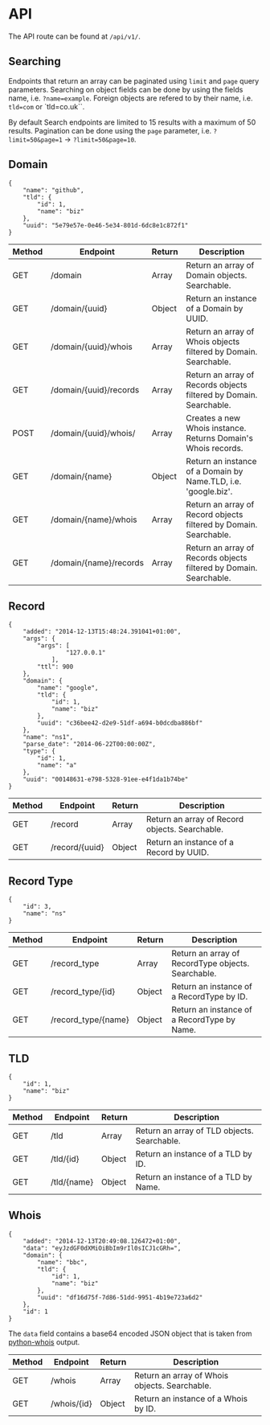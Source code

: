 API
===
The API route can be found at  `/api/v1/`.

Searching
---------
Endpoints that return an array can be paginated using `limit` and `page` query parameters. Searching on object fields can be done by using the fields name, i.e. `?name=example`. Foreign objects are refered to by their name, i.e. `tld=com` or `tld=co.uk``.

By default Search endpoints are limited to 15 results with a maximum of 50 results. Pagination can be done using the `page` parameter, i.e. `?limit=50&page=1` -> `?limit=50&page=10`.

Domain
------
```
{
	"name": "github", 
	"tld": {
		"id": 1, 
		"name": "biz"
	}, 
	"uuid": "5e79e57e-0e46-5e34-801d-6dc8e1c872f1"
}
```

| Method | Endpoint | Return | Description |
| -------- | ------ | ------- | --------- |
| GET | /domain  | Array | Return an array of Domain objects. Searchable. |
| GET | /domain/{uuid} | Object | Return an instance of a Domain by UUID. |
| GET | /domain/{uuid}/whois | Array | Return an array of Whois objects filtered by Domain. Searchable. |
| GET | /domain/{uuid}/records | Array | Return an array of Records objects filtered by Domain. Searchable. |
| POST | /domain/{uuid}/whois/ | Array | Creates a new Whois instance. Returns Domain's Whois records. |
| GET | /domain/{name} | Object | Return an instance of a Domain by Name.TLD, i.e. 'google.biz'. |
| GET | /domain/{name}/whois | Array | Return an array of Record objects filtered by Domain. Searchable. |
| GET | /domain/{name}/records | Array | Return an array of Records objects filtered by Domain. Searchable. |

Record
------
```
{
	"added": "2014-12-13T15:48:24.391041+01:00", 
	"args": {
		"args": [
				"127.0.0.1"
			], 
		"ttl": 900
	}, 
	"domain": {
		"name": "google", 
		"tld": {
			"id": 1, 
			"name": "biz"
		}, 
		"uuid": "c36bee42-d2e9-51df-a694-b0dcdba886bf"
	}, 
	"name": "ns1", 
	"parse_date": "2014-06-22T00:00:00Z", 
	"type": {
		"id": 1, 
		"name": "a"
	}, 
	"uuid": "00148631-e798-5328-91ee-e4f1da1b74be"
}

```

| Method | Endpoint | Return | Description |
| -------- | ------ | ------- | --------- |
| GET | /record  | Array | Return an array of Record objects. Searchable. |
| GET | /record/{uuid} | Object | Return an instance of a Record by UUID. |

Record Type
-----------
```
{
	"id": 3, 
	"name": "ns"
}
```

| Method | Endpoint | Return | Description |
| -------- | ------ | ------- | --------- |
| GET | /record_type  | Array | Return an array of RecordType objects. Searchable. |
| GET | /record_type/{id} | Object | Return an instance of a RecordType by ID. |
| GET | /record_type/{name} | Object | Return an instance of a RecordType by Name. |


TLD
---
```
{
	"id": 1, 
	"name": "biz"
}
```

| Method | Endpoint | Return | Description |
| -------- | ------ | ------- | --------- |
| GET | /tld  | Array | Return an array of TLD objects. Searchable. |
| GET | /tld/{id} | Object | Return an instance of a TLD by ID. |
| GET | /tld/{name} | Object | Return an instance of a TLD by Name. |

Whois
-----
```
{
	"added": "2014-12-13T20:49:08.126472+01:00", 
	"data": "eyJzdGF0dXMiOiBbIm9rIl0sICJ1cGRh=",
	"domain": {
		"name": "bbc", 
		"tld": {
			"id": 1, 
			"name": "biz"
		}, 
		"uuid": "df16d75f-7d86-51dd-9951-4b19e723a6d2"
	}, 
	"id": 1
}
```
The `data` field contains a base64 encoded JSON object that is taken from [python-whois](https://github.com/joepie91/python-whois) output.

| Method | Endpoint | Return | Description |
| -------- | ------ | ------- | --------- |
| GET | /whois  | Array | Return an array of Whois objects. Searchable. |
| GET | /whois/{id} | Object | Return an instance of a Whois by ID. |
